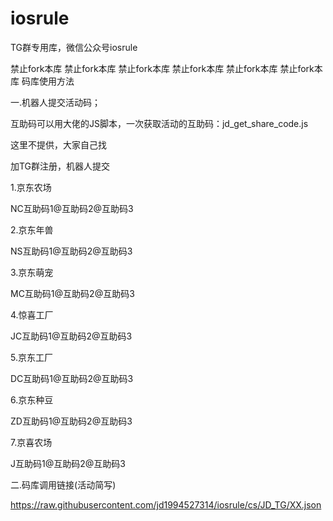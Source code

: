 # iosrule
TG群专用库，微信公众号iosrule

禁止fork本库  禁止fork本库   禁止fork本库
禁止fork本库  禁止fork本库 禁止fork本库
码库使用方法

一.机器人提交活动码；

互助码可以用大佬的JS脚本，一次获取活动的互助码：jd_get_share_code.js

这里不提供，大家自己找


 加TG群注册，机器人提交
                
1.京东农场

NC互助码1@互助码2@互助码3

2.京东年兽

NS互助码1@互助码2@互助码3

3.京东萌宠

MC互助码1@互助码2@互助码3

4.惊喜工厂

JC互助码1@互助码2@互助码3

5.京东工厂

DC互助码1@互助码2@互助码3

6.京东种豆

ZD互助码1@互助码2@互助码3

7.京喜农场

J互助码1@互助码2@互助码3

二.码库调用链接(活动简写)

https://raw.githubusercontent.com/jd1994527314/iosrule/cs/JD_TG/XX.json


